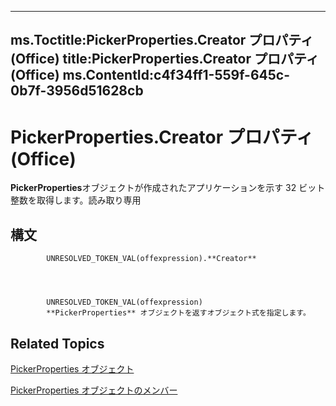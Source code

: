 

---
ms.Toctitle:PickerProperties.Creator プロパティ (Office)
title:PickerProperties.Creator プロパティ (Office)
ms.ContentId:c4f34ff1-559f-645c-0b7f-3956d51628cb
---
# PickerProperties.Creator プロパティ (Office)




**PickerProperties**オブジェクトが作成されたアプリケーションを示す 32 ビット整数を取得します。読み取り専用

## 構文

            UNRESOLVED_TOKEN_VAL(offexpression).**Creator**




            UNRESOLVED_TOKEN_VAL(offexpression)
            **PickerProperties** オブジェクトを返すオブジェクト式を指定します。



## Related Topics

[PickerProperties オブジェクト](368e2b17-1b4f-484e-483f-53c7cd16a444.md)

[PickerProperties オブジェクトのメンバー](ccea858b-6cd6-89be-7ab1-8edaa44099a1.md)




